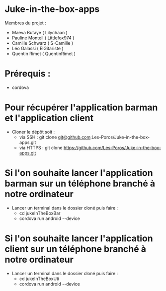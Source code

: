 # Juke-in-the-box-apps

Membres du projet :
- Maeva Butaye    ( Lilychaan )
- Pauline Monteil ( Littlefox974 )
- Camille Schwarz ( S-Camille )
- Léo Galassi     ( ElGitariste )
- Quentin Rimet   ( QuentinRimet )

# Prérequis :

* cordova

# Pour récupérer l'application barman et l'application client

* Cloner le dépôt soit :
    - via SSH : git clone git@github.com:Les-Poros/Juke-in-the-box-apps.git
    - via HTTPS : git clone https://github.com/Les-Poros/Juke-in-the-box-apps.git
    
# Si l'on souhaite lancer l'application barman sur un téléphone branché à notre ordinateur

* Lancer un terminal dans le dossier cloné puis faire :
    - cd jukeInTheBoxBar
    - cordova run android --device
    
# Si l'on souhaite lancer l'application client sur un téléphone branché à notre ordinateur

* Lancer un terminal dans le dossier cloné puis faire :
    - cd jukeInTheBoxUti
    - cordova run android --device
